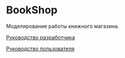 # BookShop

Моделирование работы книжного магазина.

[Руководство разработчика](https://docs.google.com/document/d/1H6ToL1-25V03jV0gxlXdN71E-1HridNgI9o5YHI6cfo/edit?usp=sharing "Документация разработчика")

[Руководство пользователя](https://docs.google.com/document/d/1aSwpV30t49wpgZVrEJTng3Rf9nVsoM1WEK09g8vMDn8/edit?usp=sharing "Руководство пользователя")